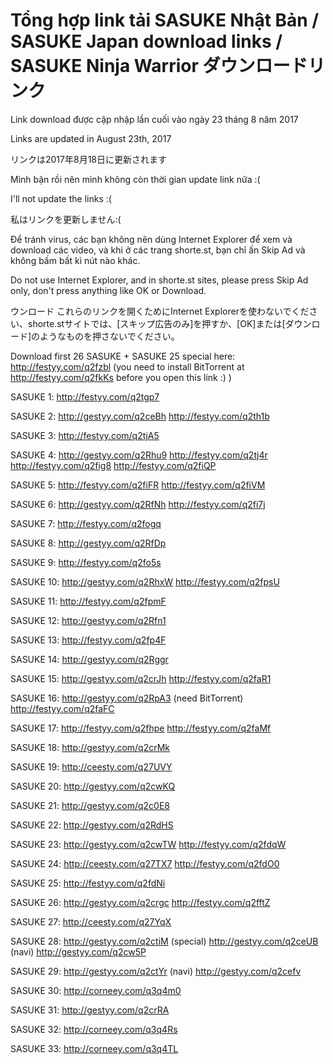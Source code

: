 # Tổng hợp link tải SASUKE Nhật Bản / SASUKE Japan download links / SASUKE Ninja Warrior ダウンロードリンク

Link download được cập nhập lần cuối vào ngày 23 tháng 8 năm 2017

Links are updated in August 23th, 2017

リンクは2017年8月18日に更新されます

Mình bận rồi nên mình không còn thời gian update link nữa :(

I'll not update the links :(

私はリンクを更新しません:(

Để tránh virus, các bạn không nên dùng Internet Explorer để xem và download các video, và khi ở các trang shorte.st, bạn chỉ ấn Skip Ad và không bấm bất kì nút nào khác.

Do not use Internet Explorer, and in shorte.st sites, please press Skip Ad only, don't press anything like OK or Download.

ウンロード これらのリンクを開くためにInternet Explorerを使わないでください、shorte.stサイトでは、[スキップ広告のみ]を押すか、[OK]または[ダウンロード]のようなものを押さないでください。

Download first 26 SASUKE + SASUKE 25 special here: http://festyy.com/q2fzbl (you need to install BitTorrent at http://festyy.com/q2fkKs before you open this link :) ) 

SASUKE 1: http://festyy.com/q2tgp7 

SASUKE 2: http://gestyy.com/q2ceBh http://festyy.com/q2th1b 

SASUKE 3: http://festyy.com/q2tjA5 

SASUKE 4: http://gestyy.com/q2Rhu9 http://festyy.com/q2tj4r http://festyy.com/q2fig8 http://festyy.com/q2fiQP 

SASUKE 5: http://festyy.com/q2fiFR http://festyy.com/q2fiVM 

SASUKE 6: http://gestyy.com/q2RfNh http://festyy.com/q2fi7j 

SASUKE 7: http://festyy.com/q2fogq 

SASUKE 8: http://gestyy.com/q2RfDp 

SASUKE 9: http://festyy.com/q2fo5s 

SASUKE 10: http://gestyy.com/q2RhxW http://festyy.com/q2fpsU 

SASUKE 11: http://festyy.com/q2fpmF 

SASUKE 12: http://gestyy.com/q2Rfn1 

SASUKE 13: http://festyy.com/q2fp4F 

SASUKE 14: http://gestyy.com/q2Rggr 

SASUKE 15: http://gestyy.com/q2crJh http://festyy.com/q2faR1 

SASUKE 16: http://gestyy.com/q2RpA3 (need BitTorrent) http://festyy.com/q2faFC 

SASUKE 17: http://festyy.com/q2fhpe http://festyy.com/q2faMf 

SASUKE 18: http://gestyy.com/q2crMk 

SASUKE 19: http://ceesty.com/q27UVY 

SASUKE 20: http://gestyy.com/q2cwKQ 

SASUKE 21: http://gestyy.com/q2c0E8 

SASUKE 22: http://gestyy.com/q2RdHS 

SASUKE 23: http://gestyy.com/q2cwTW http://festyy.com/q2fdqW 

SASUKE 24: http://ceesty.com/q27TX7 http://festyy.com/q2fdO0 

SASUKE 25: http://festyy.com/q2fdNi 

SASUKE 26: http://gestyy.com/q2crgc http://festyy.com/q2fftZ 

SASUKE 27: http://ceesty.com/q27YqX 

SASUKE 28: http://gestyy.com/q2ctiM (special) http://gestyy.com/q2ceUB (navi) http://gestyy.com/q2cw5P 

SASUKE 29: http://gestyy.com/q2ctYr (navi) http://gestyy.com/q2cefv 

SASUKE 30: http://corneey.com/q3q4m0 

SASUKE 31: http://gestyy.com/q2crRA 

SASUKE 32: http://corneey.com/q3q4Rs 

SASUKE 33: http://corneey.com/q3q4TL﻿
